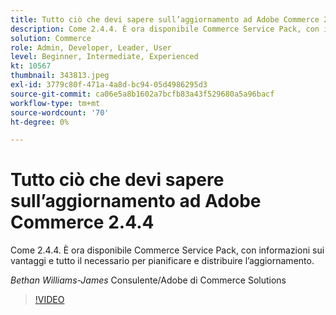 ```yaml
---
title: Tutto ciò che devi sapere sull’aggiornamento ad Adobe Commerce 2.4.4
description: Come 2.4.4. È ora disponibile Commerce Service Pack, con informazioni sui vantaggi e tutto il necessario per pianificare e distribuire l’aggiornamento.
solution: Commerce
role: Admin, Developer, Leader, User
level: Beginner, Intermediate, Experienced
kt: 10567
thumbnail: 343813.jpeg
exl-id: 3779c80f-471a-4a8d-bc94-05d4986295d3
source-git-commit: ca06e5a8b1602a7bcfb83a43f529680a5a96bacf
workflow-type: tm+mt
source-wordcount: '70'
ht-degree: 0%

---
```


# Tutto ciò che devi sapere sull’aggiornamento ad Adobe Commerce 2.4.4

Come 2.4.4. È ora disponibile Commerce Service Pack, con informazioni sui vantaggi e tutto il necessario per pianificare e distribuire l’aggiornamento.

*Bethan Williams-James* Consulente/Adobe di Commerce Solutions

>[!VIDEO](https://video.tv.adobe.com/v/343813/?quality=12&learn=on)
